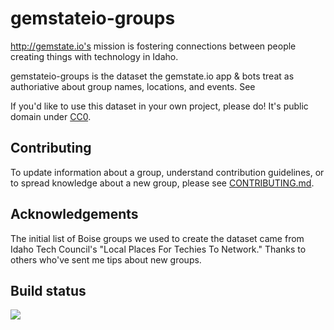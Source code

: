 # gemstateio-groups

http://gemstate.io's mission is fostering connections between people creating things with technology in Idaho.

gemstateio-groups is the dataset the gemstate.io app & bots treat as authoriative about group names, locations, and events. See 

If you'd like to use this dataset in your own project, please do! It's public domain under [CC0](LICENSE).

## Contributing

To update information about a group, understand contribution guidelines, or to spread knowledge about a new group, please see [CONTRIBUTING.md](CONTRIBUTING.md).

## Acknowledgements
The initial list of Boise groups we used to create the dataset came from Idaho Tech Council's "Local Places For Techies To Network." Thanks to others who've sent me tips about new groups.

## Build status

[![](https://circleci.com/gh/waded/gemstateio-groups.png?style=shield)](https://circleci.com/gh/waded/gemstateio-groups)
